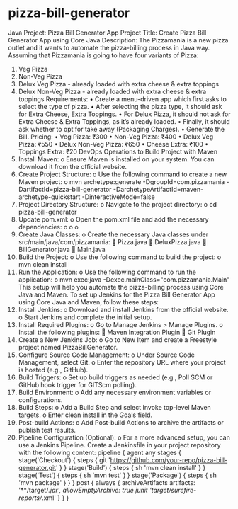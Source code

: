 # pizza-bill-generator
Java Project: Pizza Bill Generator App Project Title: Create Pizza Bill Generator App using Core Java Description: The Pizzamania is a new pizza outlet and it wants to automate the pizza-billing process in Java way. Assuming that Pizzamania is going to have four variants of Pizza:
1.	Veg Pizza
2.	Non-Veg Pizza
3.	Delux Veg Pizza - already loaded with extra cheese & extra toppings
4.	Delux Non-Veg Pizza - already loaded with extra cheese & extra toppings
Requirements:
•	Create a menu-driven app which first asks to select the type of pizza.
•	After selecting the pizza type, it should ask for Extra Cheese, Extra Toppings.
•	For Delux Pizza, it should not ask for Extra Cheese & Extra Toppings, as it’s already loaded.
•	Finally, it should ask whether to opt for take away (Packaging Charges).
•	Generate the Bill.
Pricing:
•	Veg Pizza: ₹300
•	Non-Veg Pizza: ₹400
•	Delux Veg Pizza: ₹550
•	Delux Non-Veg Pizza: ₹650
•	Cheese Extra: ₹100
•	Toppings Extra: ₹20
DevOps Operations to Build Project with Maven
1.	Install Maven:
o	Ensure Maven is installed on your system. You can download it from the official website.
2.	Create Project Structure:
o	Use the following command to create a new Maven project:
o	mvn archetype:generate -DgroupId=com.pizzamania -DartifactId=pizza-bill-generator -DarchetypeArtifactId=maven-archetype-quickstart -DinteractiveMode=false
3.	Project Directory Structure:
o	Navigate to the project directory:
o	cd pizza-bill-generator
4.	Update pom.xml:
o	Open the pom.xml file and add the necessary dependencies:
o	<dependencies>
o	    <!-- Add your dependencies here -->
o	</dependencies>
5.	Create Java Classes:
o	Create the necessary Java classes under src/main/java/com/pizzamania: 
	Pizza.java
	DeluxPizza.java
	BillGenerator.java
	Main.java
6.	Build the Project:
o	Use the following command to build the project:
o	mvn clean install
7.	Run the Application:
o	Use the following command to run the application:
o	mvn exec:java -Dexec.mainClass="com.pizzamania.Main"
This setup will help you automate the pizza-billing process using Core Java and Maven.
To set up Jenkins for the Pizza Bill Generator App using Core Java and Maven, follow these steps:
1.	Install Jenkins:
o	Download and install Jenkins from the official website.
o	Start Jenkins and complete the initial setup.
2.	Install Required Plugins:
o	Go to Manage Jenkins > Manage Plugins.
o	Install the following plugins: 
	Maven Integration Plugin
	Git Plugin
3.	Create a New Jenkins Job:
o	Go to New Item and create a Freestyle project named PizzaBillGenerator.
4.	Configure Source Code Management:
o	Under Source Code Management, select Git.
o	Enter the repository URL where your project is hosted (e.g., GitHub).
5.	Build Triggers:
o	Set up build triggers as needed (e.g., Poll SCM or GitHub hook trigger for GITScm polling).
6.	Build Environment:
o	Add any necessary environment variables or configurations.
7.	Build Steps:
o	Add a Build Step and select Invoke top-level Maven targets.
o	Enter clean install in the Goals field.
8.	Post-build Actions:
o	Add Post-build Actions to archive the artifacts or publish test results.
9.	Pipeline Configuration (Optional):
o	For a more advanced setup, you can use a Jenkins Pipeline. Create a Jenkinsfile in your project repository with the following content:
pipeline {
    agent any
    stages {
        stage('Checkout') {
            steps {
                git 'https://github.com/your-repo/pizza-bill-generator.git'
            }
        }
        stage('Build') {
            steps {
                sh 'mvn clean install'
            }
        }
        stage('Test') {
            steps {
                sh 'mvn test'
            }
        }
        stage('Package') {
            steps {
                sh 'mvn package'
            }
        }
    }
    post {
        always {
            archiveArtifacts artifacts: '**/target/*.jar', allowEmptyArchive: true
            junit 'target/surefire-reports/*.xml'
        }
    }
}
